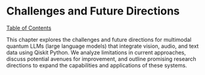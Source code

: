 # Challenges and Future Directions

[Table of Contents](#table-of-contents)

This chapter explores the challenges and future directions for multimodal quantum LLMs (large language models) that integrate vision, audio, and text data using Qiskit Python.  We analyze limitations in current approaches, discuss potential avenues for improvement, and outline promising research directions to expand the capabilities and applications of these systems.


<a id='chapter-6-subchapter-1'></a>